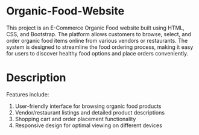 # Organic-Food-Website

This project is an E-Commerce Organic Food website built using HTML, CSS, and Bootstrap. The platform allows customers to browse, select, and order organic food items online from various vendors or restaurants. The system is designed to streamline the food ordering process, making it easy for users to discover healthy food options and place orders conveniently.

# Description

Features include:
1. User-friendly interface for browsing organic food products
2. Vendor/restaurant listings and detailed product descriptions
3. Shopping cart and order placement functionality
4. Responsive design for optimal viewing on different devices

